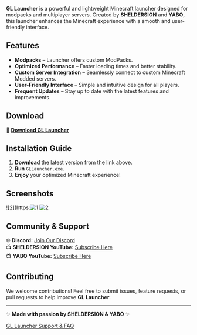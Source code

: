 **GL Launcher** is a powerful and lightweight Minecraft launcher designed for modpacks and multiplayer servers. Created by **SHELDERSION** and **YABO**, this launcher enhances the Minecraft experience with a smooth and user-friendly interface.

## Features

- **Modpacks** – Launcher offers custom ModPacks.
- **Optimized Performance** – Faster loading times and better stability.
- **Custom Server Integration** – Seamlessly connect to custom Minecraft Modded servers.
- **User-Friendly Interface** – Simple and intuitive design for all players.
- **Frequent Updates** – Stay up to date with the latest features and improvements.

## Download

🚀 **[Download GL Launcher](https://github.com/SheldersonGD/GL-Launcher/releases)**

## Installation Guide

1. **Download** the latest version from the link above.
2. **Run** `GLLauncher.exe`.
4. **Enjoy** your optimized Minecraft experience!

## Screenshots

![2](https:![1](https://github.com/user-attachments/assets/b44fbb48-7492-4673-b877-a579a64ce12d)
![2](https://github.com/user-attachments/assets/55d27bbc-6631-4746-bf7c-6e2fdf0b7cf5)


## Community & Support

🌐 **Discord:** [Join Our Discord](https://discord.gg/XA8sCnQ66U)  
📺 **SHELDERSION YouTube:** [Subscribe Here](https://www.youtube.com/@SHELDERSON)  
📺 **YABO YouTube:** [Subscribe Here](https://www.youtube.com/@ყაბო)

## Contributing

We welcome contributions! Feel free to submit issues, feature requests, or pull requests to help improve **GL Launcher**.


---

✨ **Made with passion by SHELDERSION & YABO** ✨

[GL Launcher Support & FAQ](https://docs.google.com/document/d/1iRUVW2KG2H2qrK3KR1hGb1KLq5-dupy3VH_LBUQgKNg/edit?usp=sharing)

